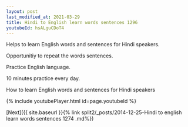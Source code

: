 ```yaml
---
layout: post
last_modified_at: 2021-03-29
title: Hindi to English learn words sentences 1296 
youtubeId: hsALguCDoT4
---
```

 
 
Helps to learn English words and sentences for Hindi speakers.

Opportunitiy to repeat the words sentences. 

Practice English language. 
 
10 minutes practice every day. 
 
How to learn English words and sentences for Hindi speakers 
 
{% include youtubePlayer.html id=page.youtubeId %}
 
 
[Next]({{ site.baseurl }}{% link  split2/_posts/2014-12-25-Hindi to english learn words sentences 1274 .md%})
 
